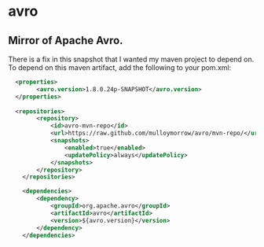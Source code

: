 # avro
## Mirror of Apache Avro. 
There is a fix in this snapshot that I wanted my maven project to depend on. 
To depend on this maven artifact, add the following to your pom.xml:

```xml
  <properties>
        <avro.version>1.8.0.24p-SNAPSHOT</avro.version>
  </properties>
    
  <repositories>
        <repository>
            <id>avro-mvn-repo</id>
            <url>https://raw.github.com/mulloymorrow/avro/mvn-repo/</url>
            <snapshots>
                <enabled>true</enabled>
                <updatePolicy>always</updatePolicy>
            </snapshots>
        </repository>
    </repositories>

    <dependencies>
        <dependency>
            <groupId>org.apache.avro</groupId>
            <artifactId>avro</artifactId>
            <version>${avro.version}</version>
        </dependency>
    </dependencies>
```
